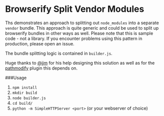 # Browserify Split Vendor Modules

Ths demonstrates an approach to splitting out `node_modules` into a separate `vendor` bundle. This approach is quite generic and could be used to split up browserify bundles in other ways as well. Please note that this is sample code - not a library. If you encounter problems using this pattern in production, please open an issue.

The bundle splitting logic is contained in `builder.js`.

Huge thanks to [@jjm](https://github.com/jmm) for his help designing this solution as well as for the [pathmodify](https://github.com/jmm/pathmodify) plugin this depends on.

###Usage
 1. `npm install`
 2. `mkdir build`
 3. `node builder.js`
 4. `cd build/`
 5. `python -m SimpleHTTPServer <port>` (or your webserver of choice)
